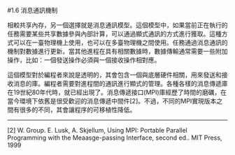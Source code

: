 #1.6 消息通訊機制

相較共享內存，另一個選擇就是消息通訊模型。這個模型中，如果當前正在執行的任務需要某些共享數據參與內部計算，可以通過顯式通訊的方式進行獲取。這種方式可以在一臺物理機上使用，也可以在多臺物理機之間使用。任務通過消息通訊的機制對數據進行更新。當其他進程在具有相關數據時，數據傳輸通常需要一些附加操作，比如：一個發送操作必須與一個接收操作相對應。

這個模型對於編程者來說是透明的，其會包含一個與底層硬件相關，用來發送和接收消息的庫。編程者需要對進程間的通訊進行顯式的管理。各種各樣的消息傳遞庫在19世紀80年代時，就已經出現了。消息傳遞接口(MPI)庫經歷了時間的磨礪，在當今環境下依舊是很受歡迎的消息傳遞中間件[2]。不過，不同的MPI實現版本之間有很多的不同，其會讓程序的可移植性降低。

-------

[2] W. Group. E. Lusk, A. Skjellum, Using MPI: Portable Parallel Programming with the Meaasge-passing Interface, second ed.. MIT Press, 1999